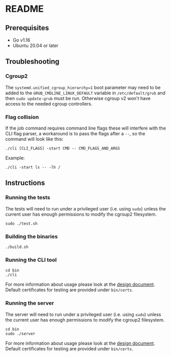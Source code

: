 # README

## Prerequisites

- Go v1.16
- Ubuntu 20.04 or later

## Troubleshooting

### Cgroup2

The `systemd.unified_cgroup_hierarchy=1` boot parameter may need to be added to
the `GRUB_CMDLINE_LINUX_DEFAULT` variable in `/etc/default/grub` and then
`sudo update-grub` must be run. Otherwise cgroup v2 won't have access to the
needed cgroup controllers.


### Flag collision

If the job command requires command line flags these will interfere with the CLI
flag parser, a workaround is to pass the flags after a `--`, so the command will
look like this:

```
./cli [CLI_FLAGS] -start CMD -- CMD_FLAGS_AND_ARGS
```

Example:

```
./cli -start ls -- -lh /
```

## Instructions

### Running the tests

The tests will need to run under a privileged user (i.e. using `sudo`) unless
the current user has enough permissions to modify the cgroup2 filesystem.

```
sudo ./test.sh
```

### Building the binaries

```
./build.sh
```

### Running the CLI tool

```
cd bin
./cli
```

For more information about usage please look at the
[design document](https://github.com/andres-teleport/overseer/blob/main/design.md).
Default certificates for testing are provided under `bin/certs`.

### Running the server

The server will need to run under a privileged user (i.e. using `sudo`) unless
the current user has enough permissions to modify the cgroup2 filesystem.

```
cd bin
sudo ./server
```

For more information about usage please look at the
[design document](https://github.com/andres-teleport/overseer/blob/main/design.md).
Default certificates for testing are provided under `bin/certs`.
